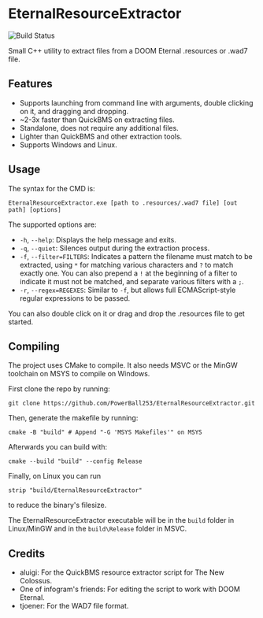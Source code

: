 # EternalResourceExtractor

![Build Status](https://github.com/PowerBall253/EternalResourceExtractor/actions/workflows/build.yml/badge.svg)

Small C++ utility to extract files from a DOOM Eternal .resources or .wad7 file.

## Features

* Supports launching from command line with arguments, double clicking on it, and dragging and dropping.
* ~2-3x faster than QuickBMS on extracting files.
* Standalone, does not require any additional files.
* Lighter than QuickBMS and other extraction tools.
* Supports Windows and Linux.

## Usage

The syntax for the CMD is:

```
EternalResourceExtractor.exe [path to .resources/.wad7 file] [out path] [options]
```

The supported options are:

* `-h`, `--help`: Displays the help message and exits.
* `-q`, `--quiet`: Silences output during the extraction process.
* `-f`, `--filter=FILTERS`: Indicates a pattern the filename must match to be extracted,  using `*` for matching various characters and `?` to match exactly one. You can also prepend a `!` at the beginning of a filter to indicate it must not be matched, and separate various filters with a `;`.
* `-r`, `--regex=REGEXES`: Similar to `-f`, but allows full ECMAScript-style regular expressions to be passed.

You can also double click on it or drag and drop the .resources file to get started.

## Compiling

The project uses CMake to compile. It also needs MSVC or the MinGW toolchain on MSYS to compile on Windows.

First clone the repo by running:

```
git clone https://github.com/PowerBall253/EternalResourceExtractor.git
```

Then, generate the makefile by running:

```
cmake -B "build" # Append "-G 'MSYS Makefiles'" on MSYS
```

Afterwards you can build with:

```
cmake --build "build" --config Release
```

Finally, on Linux you can run

```
strip "build/EternalResourceExtractor"
```

to reduce the binary's filesize.

The EternalResourceExtractor executable will be in the `build` folder in Linux/MinGW and in the `build\Release` folder in MSVC.

## Credits

* aluigi: For the QuickBMS resource extractor script for The New Colossus.
* One of infogram's friends: For editing the script to work with DOOM Eternal.
* tjoener: For the WAD7 file format.
